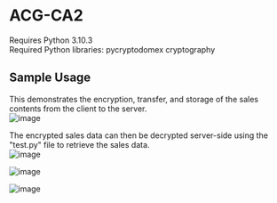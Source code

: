 # ACG-CA2

Requires Python 3.10.3  
Required Python libraries: pycryptodomex cryptography  

## Sample Usage  
This demonstrates the encryption, transfer, and storage of the sales contents from the client to the server.  
![image](https://github.com/b00tl04d/ACG-CA2/assets/108401257/112f909b-4600-4c45-b698-3c09d758ed2a)  

The encrypted sales data can then be decrypted server-side using the "test.py" file to retrieve the sales data.  
![image](https://github.com/b00tl04d/ACG-CA2/assets/108401257/ac6a39d9-3641-4e8f-b955-7732cb4442f3)  

![image](https://github.com/b00tl04d/ACG-CA2/assets/108401257/d49f5cad-ad99-40ba-877e-0dc4c9cf4092)  

![image](https://github.com/b00tl04d/ACG-CA2/assets/108401257/82cb4543-9575-4283-83ce-c67a9989db38)
